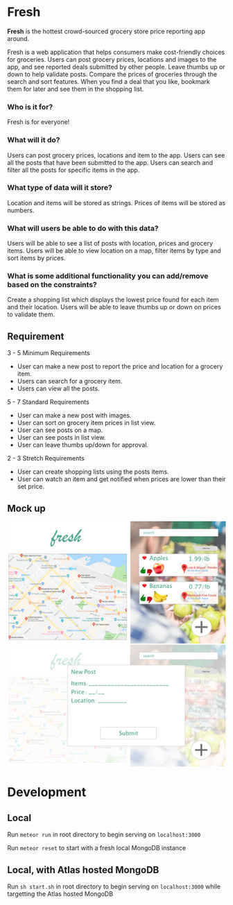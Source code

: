# Fresh

**Fresh** is the hottest crowd-sourced grocery store price reporting app around.

Fresh is a web application that helps consumers make cost-friendly choices for groceries. Users can post grocery prices, locations and images to the app, and see reported deals submitted by other people. Leave thumbs up or down to help validate posts. Compare the prices of groceries through the search and sort features. When you find a deal that you like, bookmark them for later and see them in the shopping list.

### Who is it for?

Fresh is for everyone!

### What will it do?

Users can post grocery prices, locations and item to the app.
Users can see all the posts that have been submitted to the app.
Users can search and filter all the posts for specific items in the app.

### What type of data will it store?

Location and items will be stored as strings.
Prices of items will be stored as numbers.

### What will users be able to do with this data?

Users will be able to see a list of posts with location, prices and grocery items.
Users will be able to view location on a map, filter items by type and sort items by prices.

### What is some additional functionality you can add/remove based on the constraints?

Create a shopping list which displays the lowest price found for each item and their location.
Users will be able to leave thumbs up or down on prices to validate them.

## Requirement

3 - 5 Minimum Requirements

- User can make a new post to report the price and location for a grocery item.
- Users can search for a grocery item.
- Users can view all the posts.

5 - 7 Standard Requirements

- User can make a new post with images.
- User can sort on grocery item prices in list view.
- User can see posts on a map.
- User can see posts in list view.
- User can leave thumbs up/down for approval.

2 - 3 Stretch Requirements

- User can create shopping lists using the posts items.
- User can watch an item and get notified when prices are lower than their set price.

## Mock up
![mockup2](/mockup1.png)
![mockup1](/mockup2.png)

# Development

## Local
Run `meteor run` in root directory to begin serving on `localhost:3000`

Run `meteor reset` to start with a fresh local MongoDB instance

## Local, with Atlas hosted MongoDB
Run `sh start.sh` in root directory to begin serving on `localhost:3000` while targetting the Atlas hosted MongoDB

